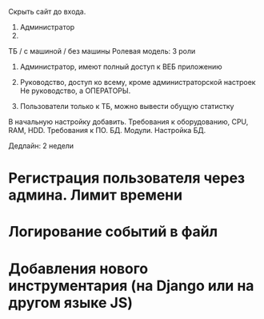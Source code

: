 Скрыть сайт до входа.

1) Администратор
2)
ТБ / с машиной / без машины
Ролевая модель: 3 роли
1) Администратор, имеют полный доступ к ВЕБ приложению
2) Руководство, доступ ко всему, кроме администраторской настроек
Не руководство, а ОПЕРАТОРЫ.

3) Пользователи только к ТБ, можно вывести обущую статистку

В начальную настройку добавить. Требования к оборудованию, CPU, RAM, HDD. Требования к ПО. БД. Модули. Настройка БД.

Дедлайн: 2 недели 


# Регистрация пользователя через админа. Лимит времени
# Логирование событий в файл

# Добавления нового инструментария (на Django или на другом языке JS)
